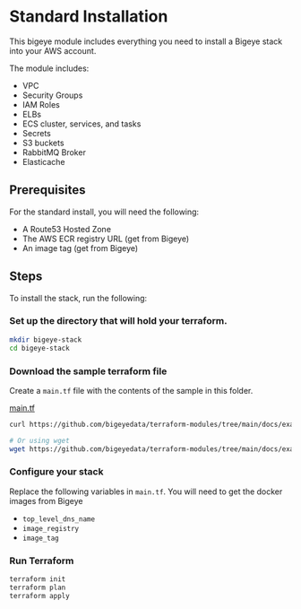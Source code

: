 # Standard Installation

This bigeye module includes everything you need to install
a Bigeye stack into your AWS account.

The module includes:

* VPC
* Security Groups
* IAM Roles
* ELBs
* ECS cluster, services, and tasks
* Secrets
* S3 buckets
* RabbitMQ Broker
* Elasticache

## Prerequisites

For the standard install, you will need the following:

* A Route53 Hosted Zone
* The AWS ECR registry URL (get from Bigeye)
* An image tag (get from Bigeye)

## Steps

To install the stack, run the following:

### Set up the directory that will hold your terraform.

```sh
mkdir bigeye-stack
cd bigeye-stack
```

### Download the sample terraform file

Create a `main.tf` file with the contents of the sample in this folder.

[main.tf](./main.tf)

```sh
curl https://github.com/bigeyedata/terraform-modules/tree/main/docs/examples/standard/main.tf

# Or using wget
wget https://github.com/bigeyedata/terraform-modules/tree/main/docs/examples/standard/main.tf
```

### Configure your stack

Replace the following variables in `main.tf`. You will need to get the docker images from Bigeye

* `top_level_dns_name`
* `image_registry`
* `image_tag`

### Run Terraform

```sh
terraform init
terraform plan
terraform apply
```

